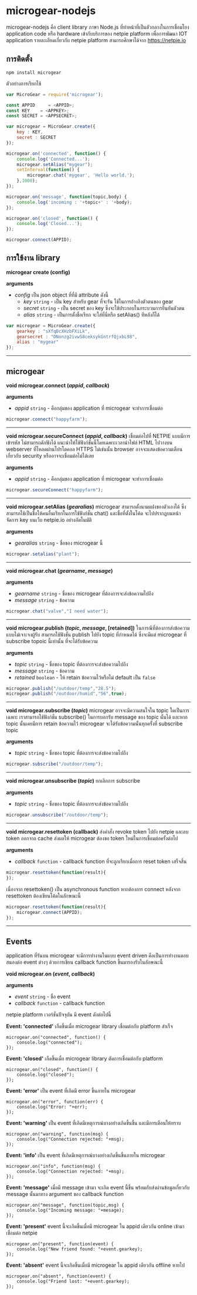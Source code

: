 # microgear-nodejs

microgear-nodejs คือ client library ภาษา Node.js ที่ทำหน้าที่เป็นตัวกลางในการเชื่อมโยง application code หรือ hardware เข้ากับบริการของ netpie platform เพื่อการพัฒนา IOT application รายละเอียดเกี่ยวกับ netpie platform สามารถศึกษาได้จาก https://netpie.io

## การติดตั้ง

```
npm install microgear
```

ตัวอย่างการเรียกใช้
```js
var MicroGear = require('microgear');

const APPID     = <APPID>;
const KEY    = <APPKEY>;
const SECRET = <APPSECRET>;

var microgear = MicroGear.create({
    key : KEY,
    secret : SECRET
});

microgear.on('connected', function() {
    console.log('Connected...');
    microgear.setAlias("mygear");
    setInterval(function() {
        microgear.chat('mygear', 'Hello world.');
    },1000);
});

microgear.on('message', function(topic,body) {
    console.log('incoming : '+topic+' : '+body);
});

microgear.on('closed', function() {
    console.log('Closed...');
});

microgear.connect(APPID);
```
## การใช้งาน library
**microgear create (config)**

**arguments**
* *config* เป็น json object ที่ที่มี attribute ดังนี้
  * *key* `string` - เป็น key สำหรับ gear ที่จะรัน ใช้ในการอ้างอิงตัวตนของ gear
  * *secret* `string` - เป็น secret ของ key ซึ่งจะใช้ประกอบในกระบวนการยืนยันตัวตน
  * *alias* `string` - เป็นการตั้งชื่อเรียก จะใส่ที่นี่หรือ setAlias() ทีหลังก็ได้

```js
var microgear = MicroGear.create({
    gearkey : "sXfqDcXHzbFXiLk",
    gearsecret : "DNonzg2ivwS8ceksykGntrfQjxbL98",
    alias : "mygear"
});
```
---
## microgear
**void microgear.connect (*appid*, *callback*)**

**arguments**
* *appid* `string` - คือกลุ่มของ application ที่ microgear จะทำการเชื่อมต่อ 
```js
microgear.connect("happyfarm");
```
---
**void microgear.secureConnect (*appid*, *callback*)**
เชื่อมต่อไปที่ NETPIE แบบมีการเข้ารหัส ไม่สามารถดักฟังได้ แนะนำให้ใช้ฟังก์ชั่นนี้โดยเฉพาะเวลานำไฟล์ HTML ไปวางบน webserver ที่โหลดผ่านโปรโตคอล HTTPS ไม่เช่นนั้น browser อาจจะแสดงข้อความเตือนเกี่ยวกับ security หรืออาจจะเชื่อมต่อไม่ได้เลย

**arguments**
* *appid* `string` - คือกลุ่มของ application ที่ microgear จะทำการเชื่อมต่อ 
```js
microgear.secureConnect("happyfarm");
```
---
**void microgear.setAlias (*gearalias*)**
microgear สามารถตั้งนามแฝงของตัวเองได้ ซึ่งสามารถใช้เป็นชื่อให้คนอื่นเรียกในการใช้ฟังก์ชั่น chat() และชื่อที่ตั้งในโค้ด จะไปปรากฎบนหน้าจัดการ key บนเว็บ netpie.io อย่างอัตโนมัติ

**arguments**
* *gearalias* `string` - ชื่อของ microgear นี้   

```js
microgear.setalias("plant");
```
---
**void microgear.chat (*gearname*, *message*)**

**arguments**
* *gearname* `string` - ชื่อของ microgear ที่ต้องการจะส่งข้อความไปถึง 
* *message* `string` - ข้อความ

```js
microgear.chat("valve","I need water");
```
---
**void microgear.publish (*topic*, *message*, [retained])**
ในการณีที่ต้องการส่งข้อความแบบไม่เจาะจงผู้รับ สามารถใช้ฟังชั่น publish ไปยัง topic ที่กำหนดได้ ซึ่งจะมีแต่ microgear ที่ subscribe topoic นี้เท่านั้น ที่จะได้รับข้อความ

**arguments**
* *topic* `string` - ชื่อของ topic ที่ต้องการจะส่งข้อความไปถึง 
* *message* `string` - ข้อความ
* *retained* `boolean` - ให้ retain ข้อความไว้หรือไม่ default เป็น `false`

```js
microgear.publish("/outdoor/temp","28.5");
microgear.publish("/outdoor/humid","56",true);
```
---
**void microgear.subscribe (*topic*)**
microgear อาจจะมีความสนใจใน topic ใดเป็นการเฉพาะ เราสามารถใช้ฟังก์ชั่น subscribe() ในการบอกรับ message ของ topic นั้นได้ และหาก topic นั้นเคยมีการ retain ข้อความไว้ microgear จะได้รับข้อความนั้นทุกครั้งที่ subscribe topic

**arguments**
* *topic* `string` - ชื่อของ topic ที่ต้องการจะส่งข้อความไปถึง 

```js
microgear.subscribe("/outdoor/temp");
```
---
**void microgear.unsubscribe (*topic*)**
ยกเลิกการ subscribe

**arguments**
* *topic* `string` - ชื่อของ topic ที่ต้องการจะส่งข้อความไปถึง 

```js
microgear.unsubscribe("/outdoor/temp");
```
---
**void microgear.resettoken (callback)**
ส่งคำสั่ง revoke token ไปยัง netpie และลบ token ออกจาก cache ส่งผลให้ microgear ต้องขอ token ใหม่ในการเชื่อมต่อครั้งต่อไป

**arguments**
* *callback* `function` - callback function ที่จะถูกเรียกเมื่อการ reset token เสร็จสิ้น

```js
microgear.resettoken(function(result){
});
```

เนื่องจาก resettoken() เป็น asynchronous function หากต้องการ connect หลังจาก resettoken ต้องเขียนโค้ดในลักษณะนี้
```js
microgear.resettoken(function(result){
    microgear.connect(APPID);
});
```

---
## Events
application ที่รันบน microgear จะมีการทำงานในแบบ event driven คือเป็นการทำงานตอบสนองต่อ event ต่างๆ ด้วยการเขียน callback function ขึ้นมารองรับในลักษณะนี้

**void microgear.on (*event*, *callback*)**

**arguments**
* *event* `string` - ชื่อ event
* *callback* `function` - callback function

netpie platform เวอร์ชั่นปัจจุบัน มี event ดังต่อไปนี้

**Event: 'connected'**
เกืดขึ้นเมื่อ microgear library เชื่อมต่อกับ platform สำเร็จ
```
microgear.on("connected", function() {
	console.log("connected");
});
```

**Event: 'closed'**
เกืดขึ้นเมื่อ microgear library ตัดการเชื่อมต่อกับ platform
```
microgear.on("closed", function() {
	console.log("closed");
});
```

**Event: 'error'**
เป็น event ที่เกิดมี error ขึ้นภายใน microgear
```
microgear.on("error", function(err) {
	console.log("Error: "+err);
});
```

**Event: 'warning'**
เป็น event ที่เกิดมีเหตุการณ์บางอย่างเกิดขึ้นขึ้น และมีการเตือนให้ทราบ
```
microgear.on("warning", function(msg) {
	console.log("Connection rejected: "+msg);
});
```

**Event: 'info'**
เป็น event ที่เกิดมีเหตุการณ์บางอย่างเกิดขึ้นขึ้นภายใน microgear
```
microgear.on("info", function(msg) {
	console.log("Connection rejected: "+msg);
});
```

**Event: 'message'**
เมื่อมี message เข้ามา จะเกิด event นี้ขึ้น พร้อมกับส่งผ่านข้อมูลเกี่ยวกับ message นั้นมาทาง argument ของ callback function
```
microgear.on("message", function(topic,msg) {
	console.log("Incoming message: "+mesage);
});
```

**Event: 'present'**
event นี้จะเกิดขึ้นเมื่อมี microgear ใน appid เดียวกัน online เข้ามาเชื่อมต่อ netpie
```
microgear.on("present", function(event) {
	console.log("New friend found: "+event.gearkey);
});
```
**Event: 'absent'**
event นี้จะเกิดขึ้นเมื่อมี microgear ใน appid เดียวกัน offline หายไป
```
microgear.on("absent", function(event) {
	console.log("Friend lost: "+event.gearkey);
});
```
